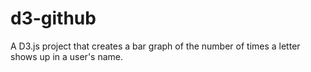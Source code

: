 # d3-github
A D3.js project that creates a bar graph of the number of times a letter shows up in a user's name.
